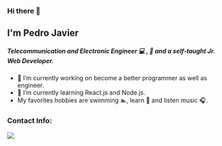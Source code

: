 ### Hi there 👋

## I'm Pedro Javier 

##### Telecommunication and Electronic Engineer :computer: , :iphone: and a self-taught Jr. Web Developer.

- 🔭 I’m currently working on become a better programmer as well as engineer.
- 🌱 I’m currently learning React.js and Node.js.
-  My favorites hobbies are swimming :swimmer:, learn :book: and listen music :headphones:.

### Contact Info:
[<img src="https://img.icons8.com/fluent/48/4a90e2/linkedin.png"/>](https://www.linkedin.com/in/pedro-javier-mu%C3%B1oz-garc%C3%ADa-386060246/)
[![]()]()





